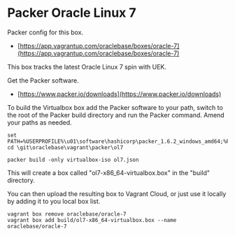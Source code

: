 # Packer Oracle Linux 7

Packer config for this box.

* [https://app.vagrantup.com/oraclebase/boxes/oracle-7](https://app.vagrantup.com/oraclebase/boxes/oracle-7)

This box tracks the latest Oracle Linux 7 spin with UEK.

Get the Packer software.

* [https://www.packer.io/downloads](https://www.packer.io/downloads)

To build the Virtualbox box add the Packer software to your path, switch to the root of the Packer build directory and run the Packer command. Amend your paths as needed.

```
set PATH=%USERPROFILE%\u01\software\hashicorp\packer_1.6.2_windows_amd64;%PATH%
cd \git\oraclebase\vagrant\packer\ol7

packer build -only virtualbox-iso ol7.json
```

This will create a box called "ol7-x86_64-virtualbox.box" in the "build" directory.

You can then upload the resulting box to Vagrant Cloud, or just use it locally by adding it to you local box list.

```
vagrant box remove oraclebase/oracle-7
vagrant box add build/ol7-x86_64-virtualbox.box --name oraclebase/oracle-7
```
